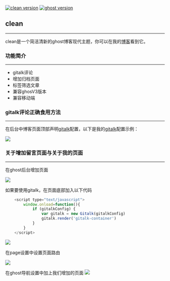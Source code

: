 
[![clean version](https://img.shields.io/badge/release-v1.1-blue.svg)](https://github.com/caviare/clean/releases)
[![ghost version](https://img.shields.io/badge/ghost-v3.12.1-brightgreen.svg)](https://github.com/TryGhost/Ghost/releases)

## clean
---
clean是一个简洁清新的ghost博客现代主题，你可以在我的[博客](https://www.imcaviare.com)看到它。


### 功能简介
---
- gitalk评论
- 增加归档页面
- 标签筛选文章
- 兼容ghosV3版本
- 兼容移动端

### gitalk评论正确食用方法
---

在后台中博客页面顶部声明[gitalk](https://github.com/gitalk/gitalk)配置，以下是我的[gitalk](https://github.com/gitalk/gitalk)配置示例：

![](https://ww1.sinaimg.cn/large/005M2kKhly1gdkyyz2uxhj33n01la4e3.jpg)

### 关于增加留言页面与关于我的页面
---
在ghost后台增加页面

![](https://ww1.sinaimg.cn/large/005M2kKhly1gdkz58j4qfj33rs1oik0h.jpg)

如果要使用gitalk，在页面底部加入以下代码
```javascript
    <script type="text/javascript">
        window.onload=function(){
            if (gitalkConfig) {
                var gitalk = new Gitalk(gitalkConfig)
                gitalk.render('gitalk-container')
            }  
        }
    </script>
```

![](https://ww1.sinaimg.cn/large/005M2kKhly1gdkzbamhkgj33wo1scwy1.jpg)

在page设置中设置页面路由

![](https://ww1.sinaimg.cn/large/005M2kKhly1gdkz1z6bw9j33vi1naax9.jpg)

在ghost导航设置中加上我们增加的页面
![](http://ww1.sinaimg.cn/large/005M2kKhly1gdkze8e18wj33xg1nc4qq.jpg)